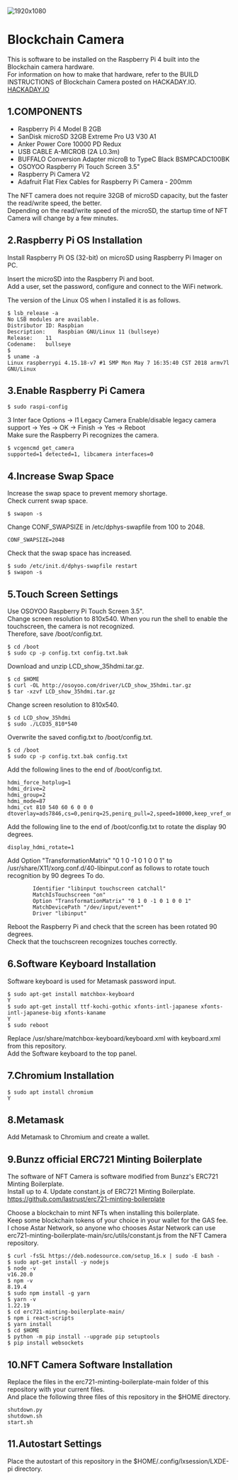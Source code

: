 ![1920x1080](https://github.com/humancontroller/Summer-HackaDOT-2023/assets/131235865/f800ef65-029d-4288-ab05-e1b380cb9b2a)
# Blockchain Camera
This is software to be installed on the Raspberry Pi 4 built into the Blockchain camera hardware.  
For information on how to make that hardware, refer to the BUILD INSTRUCTIONS of Blockchain Camera posted on HACKADAY.IO.
[HACKADAY.IO](https://hackaday.io/project/192538-blockchain-camera)

## 1.COMPONENTS
- Raspberry Pi 4 Model B 2GB  
- SanDisk microSD 32GB Extreme Pro U3 V30 A1  
- Anker Power Core 10000 PD Redux  
- USB CABLE A-MICROB (2A L0.3m)  
- BUFFALO Conversion Adapter microB to TypeC Black BSMPCADC100BK  
- OSOYOO Raspberry Pi Touch Screen 3.5"  
- Raspberry Pi Camera V2  
- Adafruit Flat Flex Cables for Raspberry Pi Camera - 200mm  
 
The NFT camera does not require 32GB of microSD capacity, but the faster the read/write speed, the better.  
Depending on the read/write speed of the microSD, the startup time of NFT Camera will change by a few minutes.

## 2.Raspberry Pi OS Installation 
Install Raspberry Pi OS (32-bit) on microSD using Raspberry Pi Imager on PC. 

Insert the microSD into the Raspberry Pi and boot.  
Add a user, set the password, configure and connect to the WiFi network.  

The version of the Linux OS when I installed it is as follows.  
```
$ lsb_release -a
No LSB modules are available.
Distributor ID:	Raspbian
Description:	Raspbian GNU/Linux 11 (bullseye)
Release:	11
Codename:	bullseye
$
$ uname -a
Linux raspberrypi 4.15.18-v7 #1 SMP Mon May 7 16:35:40 CST 2018 armv7l GNU/Linux
```

## 3.Enable Raspberry Pi Camera
```
$ sudo raspi-config
```
3 Inter face Options -> I1 Legacy Camera Enable/disable legacy camera support -> Yes -> OK -> Finish -> Yes -> Reboot  
Make sure the Raspberry Pi recognizes the camera.  
```
$ vcgencmd get_camera
supported=1 detected=1, libcamera interfaces=0
```

## 4.Increase Swap Space
Increase the swap space to prevent memory shortage.  
Check current swap space.  
```
$ swapon -s
```
Change CONF_SWAPSIZE in /etc/dphys-swapfile from 100 to 2048.  
```
CONF_SWAPSIZE=2048
```
Check that the swap space has increased.  
```
$ sudo /etc/init.d/dphys-swapfile restart
$ swapon -s
```

## 5.Touch Screen Settings
Use OSOYOO Raspberry Pi Touch Screen 3.5".  
Change screen resolution to 810x540.
When you run the shell to enable the touchscreen, the camera is not recognized.  
Therefore, save /boot/config.txt.  
```
$ cd /boot
$ sudo cp -p config.txt config.txt.bak
```
Download and unzip LCD_show_35hdmi.tar.gz.    
```
$ cd $HOME
$ curl -OL http://osoyoo.com/driver/LCD_show_35hdmi.tar.gz
$ tar -xzvf LCD_show_35hdmi.tar.gz
```
Change screen resolution to 810x540.  
```
$ cd LCD_show_35hdmi
$ sudo ./LCD35_810*540
```
Overwrite the saved config.txt to /boot/config.txt.
```
$ cd /boot
$ sudo cp -p config.txt.bak config.txt
```
Add the following lines to the end of /boot/config.txt.
```
hdmi_force_hotplug=1
hdmi_drive=2
hdmi_group=2
hdmi_mode=87
hdmi_cvt 810 540 60 6 0 0 0 
dtoverlay=ads7846,cs=0,penirq=25,penirq_pull=2,speed=10000,keep_vref_on=0,swapxy=0,pmax=255,xohms=150,xmin=199,xmax=3999,ymin=199,ymax=3999
```
Add the following line to the end of /boot/config.txt to rotate the display 90 degrees.  
```
display_hdmi_rotate=1
```
Add Option "TransformationMatrix" "0 1 0 -1 0 1 0 0 1" to /usr/share/X11/xorg.conf.d/40-libinput.conf as follows to rotate touch recognition by 90 degrees To do.  
```
        Identifier "libinput touchscreen catchall"
        MatchIsTouchscreen "on"
        Option "TransformationMatrix" "0 1 0 -1 0 1 0 0 1"
        MatchDevicePath "/dev/input/event*"
        Driver "libinput"
```
Reboot the Raspberry Pi and check that the screen has been rotated 90 degrees.  
Check that the touchscreen recognizes touches correctly.  

## 6.Software Keyboard Installation
Software keyboard is used for Metamask password input.  
```
$ sudo apt-get install matchbox-keyboard
Y
$ sudo apt-get install ttf-kochi-gothic xfonts-intl-japanese xfonts-intl-japanese-big xfonts-kaname
Y
$ sudo reboot
```
Replace /usr/share/matchbox-keyboard/keyboard.xml with keyboard.xml from this repository.  
Add the Software keyboard to the top panel.


## 7.Chromium Installation
```
$ sudo apt install chromium
Y
```

## 8.Metamask
Add Metamask to Chromium and create a wallet.  

## 9.Bunzz official ERC721 Minting Boilerplate
The software of NFT Camera is software modified from Bunzz's ERC721 Minting Boilerplate.  
Install up to 4. Update constant.js of ERC721 Minting Boilerplate.  
https://github.com/lastrust/erc721-minting-boilerplate  

Choose a blockchain to mint NFTs when installing this boilerplate.    
Keep some blockchain tokens of your choice in your wallet for the GAS fee.
I chose Astar Network, so anyone who chooses Astar Network can use erc721-minting-boilerplate-main/src/utils/constant.js from the NFT Camera repository.  

```
$ curl -fsSL https://deb.nodesource.com/setup_16.x | sudo -E bash -
$ sudo apt-get install -y nodejs
$ node -v
v16.20.0 
$ npm -v
8.19.4
$ sudo npm install -g yarn
$ yarn -v
1.22.19
$ cd erc721-minting-boilerplate-main/
$ npm i react-scripts
$ yarn install
$ cd $HOME
$ python -m pip install --upgrade pip setuptools
$ pip install websockets
```

## 10.NFT Camera Software Installation
Replace the files in the erc721-minting-boilerplate-main folder of this repository with your current files.  
And place the following three files of this repository in the $HOME directory.  
```
shutdown.py
shutdown.sh
start.sh
```

## 11.Autostart Settings
Place the autostart of this repository in the $HOME/.config/lxsession/LXDE-pi directory.  
